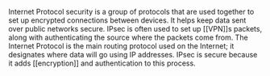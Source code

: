 Internet Protocol security is a group of protocols that are used together to set up encrypted connections between devices. It helps keep data sent over public networks secure. IPsec is often used to set up [[VPN]]s packets, along with authenticating the source where the packets come from.
The Internet Protocol is the main routing protocol used on the Internet; it designates where data will go using IP addresses. IPsec is secure because it adds [[encryption]] and authentication to this process.